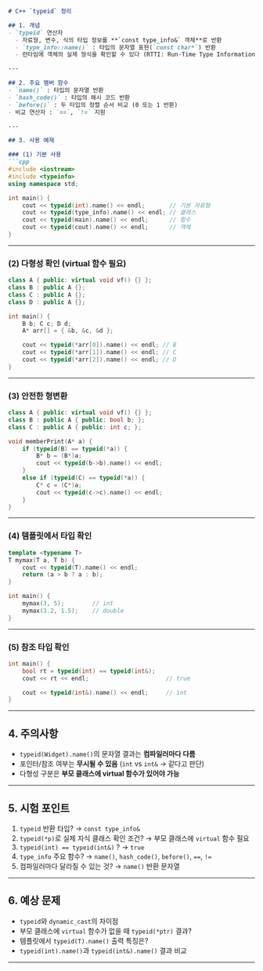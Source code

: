 ````markdown
# C++ `typeid` 정리

## 1. 개념
- `typeid` 연산자  
  - 자료형, 변수, 식의 타입 정보를 **`const type_info&` 객체**로 반환  
  - `type_info::name()` : 타입의 문자열 표현(`const char*`) 반환  
  - 런타임에 객체의 실제 형식을 확인할 수 있다 (RTTI: Run-Time Type Information)

---

## 2. 주요 멤버 함수
- `name()` : 타입의 문자열 반환  
- `hash_code()` : 타입의 해시 코드 반환  
- `before()` : 두 타입의 정렬 순서 비교 (0 또는 1 반환)  
- 비교 연산자 : `==`, `!=` 지원  

---

## 3. 사용 예제

### (1) 기본 사용
```cpp
#include <iostream>
#include <typeinfo>
using namespace std;

int main() {
    cout << typeid(int).name() << endl;       // 기본 자료형
    cout << typeid(type_info).name() << endl; // 클래스
    cout << typeid(main).name() << endl;      // 함수
    cout << typeid(cout).name() << endl;      // 객체
}
````

---

### (2) 다형성 확인 (virtual 함수 필요)

```cpp
class A { public: virtual void vf() {} };
class B : public A {};
class C : public A {};
class D : public A {};

int main() {
    B b; C c; D d;
    A* arr[] = { &b, &c, &d };

    cout << typeid(*arr[0]).name() << endl; // B
    cout << typeid(*arr[1]).name() << endl; // C
    cout << typeid(*arr[2]).name() << endl; // D
}
```

---

### (3) 안전한 형변환

```cpp
class A { public: virtual void vf() {} };
class B : public A { public: bool b; };
class C : public A { public: int c; };

void memberPrint(A* a) {
    if (typeid(B) == typeid(*a)) {
        B* b = (B*)a;
        cout << typeid(b->b).name() << endl;
    }
    else if (typeid(C) == typeid(*a)) {
        C* c = (C*)a;
        cout << typeid(c->c).name() << endl;
    }
}
```

---

### (4) 템플릿에서 타입 확인

```cpp
template <typename T>
T mymax(T a, T b) {
    cout << typeid(T).name() << endl;
    return (a > b ? a : b);
}

int main() {
    mymax(3, 5);        // int
    mymax(3.2, 1.5);    // double
}
```

---

### (5) 참조 타입 확인

```cpp
int main() {
    bool rt = typeid(int) == typeid(int&); 
    cout << rt << endl;                      // true

    cout << typeid(int&).name() << endl;     // int
}
```

---

## 4. 주의사항

* `typeid(Widget).name()`의 문자열 결과는 **컴파일러마다 다름**
* 포인터/참조 여부는 **무시될 수 있음** (`int` vs `int&` → 같다고 판단)
* 다형성 구분은 **부모 클래스에 virtual 함수가 있어야 가능**

---

## 5. 시험 포인트

1. `typeid` 반환 타입? → `const type_info&`
2. `typeid(*p)`로 실제 자식 클래스 확인 조건? → 부모 클래스에 `virtual` 함수 필요
3. `typeid(int) == typeid(int&)` ? → `true`
4. `type_info` 주요 함수? → `name()`, `hash_code()`, `before()`, `==`, `!=`
5. 컴파일러마다 달라질 수 있는 것? → `name()` 반환 문자열

---

## 6. 예상 문제

* `typeid`와 `dynamic_cast`의 차이점
* 부모 클래스에 `virtual` 함수가 없을 때 `typeid(*ptr)` 결과?
* 템플릿에서 `typeid(T).name()` 출력 특징은?
* `typeid(int).name()`과 `typeid(int&).name()` 결과 비교

---